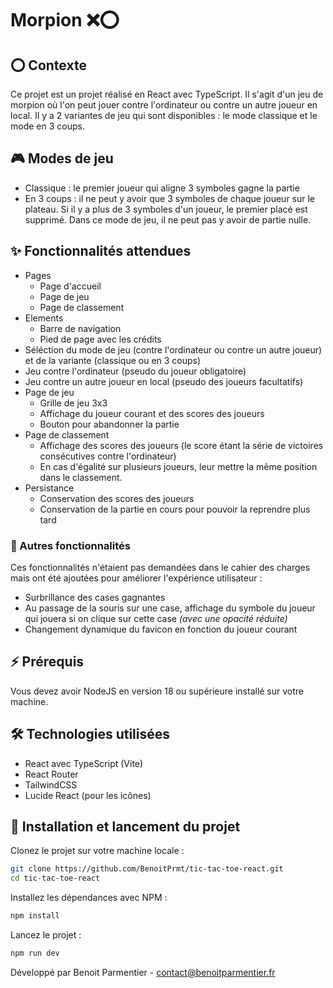 # Morpion ❌⭕️

## ⭕️ Contexte
Ce projet est un projet réalisé en React avec TypeScript. Il s'agit d'un jeu de morpion où l'on peut jouer contre l'ordinateur ou contre un autre joueur en local. Il y a 2 variantes de jeu qui sont disponibles : le mode classique et le mode en 3 coups.

## 🎮 Modes de jeu
- Classique : le premier joueur qui aligne 3 symboles gagne la partie
- En 3 coups : il ne peut y avoir que 3 symboles de chaque joueur sur le plateau. Si il y a plus de 3 symboles d'un joueur, le premier placé est supprimé. Dans ce mode de jeu, il ne peut pas y avoir de partie nulle.

## ✨ Fonctionnalités attendues
- Pages
  - Page d'accueil
  - Page de jeu
  - Page de classement
- Elements
  - Barre de navigation
  - Pied de page avec les crédits
- Séléction du mode de jeu (contre l'ordinateur ou contre un autre joueur) et de la variante (classique ou en 3 coups)
- Jeu contre l'ordinateur (pseudo du joueur obligatoire)
- Jeu contre un autre joueur en local (pseudo des joueurs facultatifs)
- Page de jeu
  - Grille de jeu 3x3
  - Affichage du joueur courant et des scores des joueurs
  - Bouton pour abandonner la partie 
- Page de classement
  - Affichage des scores des joueurs (le score étant la série de victoires consécutives contre l'ordinateur)
  - En cas d'égalité sur plusieurs joueurs, leur mettre la même position dans le classement.
- Persistance
  - Conservation des scores des joueurs
  - Conservation de la partie en cours pour pouvoir la reprendre plus tard

### 🎀 Autres fonctionnalités
Ces fonctionnalités n'étaient pas demandées dans le cahier des charges mais ont été ajoutées pour améliorer l'expérience utilisateur :
- Surbrillance des cases gagnantes
- Au passage de la souris sur une case, affichage du symbole du joueur qui jouera si on clique sur cette case *(avec une opacité réduite)*
- Changement dynamique du favicon en fonction du joueur courant

## ⚡️️ Prérequis
Vous devez avoir NodeJS en version 18 ou supérieure installé sur votre machine.

## 🛠️ Technologies utilisées
- React avec TypeScript (Vite)
- React Router
- TailwindCSS
- Lucide React (pour les icônes)

## 🚀 Installation et lancement du projet

Clonez le projet sur votre machine locale :
```bash
git clone https://github.com/BenoitPrmt/tic-tac-toe-react.git
cd tic-tac-toe-react
```

Installez les dépendances avec NPM :
```bash
npm install
```

Lancez le projet :
```bash
npm run dev
```

Développé par Benoit Parmentier - contact@benoitparmentier.fr